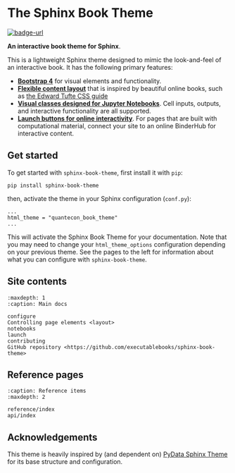 # The Sphinx Book Theme

[![badge-url](https://img.shields.io/github/stars/executablebooks/sphinx-book-theme?label=github&style=social)](https://github.com/executablebooks/sphinx-book-theme)

**An interactive book theme for Sphinx**.

This is a lightweight Sphinx theme designed to mimic the look-and-feel of an
interactive book. It has the following primary features:

* **[Bootstrap 4](https://getbootstrap.com/docs/4.0/getting-started/introduction/)**
  for visual elements and functionality.
* **[Flexible content layout](layout)** that is inspired by beautiful online books,
  such as [the Edward Tufte CSS guide](https://edwardtufte.github.io/tufte-css/)
* **[Visual classes designed for Jupyter Notebooks](notebooks)**. Cell inputs, outputs,
  and interactive functionality are all supported.
* **[Launch buttons for online interactivity](launch)**. For pages that are built with
  computational material, connect your site to an online BinderHub for interactive content.

## Get started

To get started with `sphinx-book-theme`, first install it with `pip`:

```
pip install sphinx-book-theme
```

then, activate the theme in your Sphinx configuration (`conf.py`):

```
...
html_theme = "quantecon_book_theme"
...
```

This will activate the Sphinx Book Theme for your documentation. Note that you may
need to change your `html_theme_options` configuration depending on your previous
theme. See the pages to the left for information about what you can configure with
`sphinx-book-theme`.

## Site contents

```{toctree}
:maxdepth: 1
:caption: Main docs

configure
Controlling page elements <layout>
notebooks
launch
contributing
GitHub repository <https://github.com/executablebooks/sphinx-book-theme>
```

## Reference pages

```{toctree}
:caption: Reference items
:maxdepth: 2

reference/index
api/index
```

## Acknowledgements

This theme is heavily inspired by (and dependent on)
[PyData Sphinx Theme](https://pydata-sphinx-theme.readthedocs.io/) for its base
structure and configuration.
